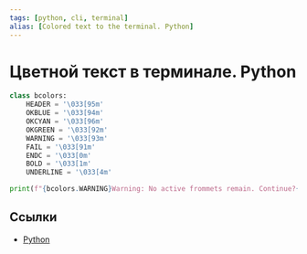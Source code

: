 ```yaml
---
tags: [python, cli, terminal]
alias: [Colored text to the terminal. Python]
---
```

# Цветной текст в терминале. Python

```python
class bcolors:
    HEADER = '\033[95m'
    OKBLUE = '\033[94m'
    OKCYAN = '\033[96m'
    OKGREEN = '\033[92m'
    WARNING = '\033[93m'
    FAIL = '\033[91m'
    ENDC = '\033[0m'
    BOLD = '\033[1m'
    UNDERLINE = '\033[4m'
```

```python
print(f"{bcolors.WARNING}Warning: No active frommets remain. Continue?{bcolors.ENDC}")
```

## Ссылки

* [Python](Python.md)
